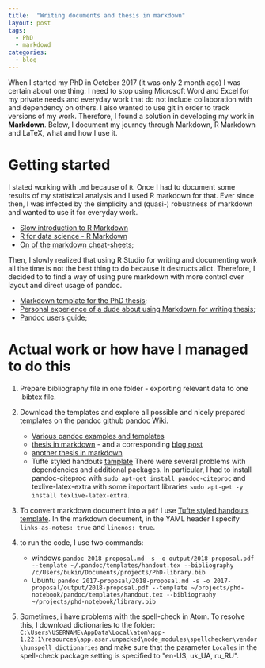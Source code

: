 ```yaml
---
title:  "Writing documents and thesis in markdown"
layout: post
tags:
  - PhD
  - markdowd
categories:
  - blog
---
```


When I started my PhD in October 2017 (it was only 2 month ago) I was certain about one thing: I need to stop using Microsoft Word and Excel for my private needs and everyday work that do not include collaboration with and dependency on others. I also wanted to use git in order to track versions of my work. Therefore, I found a solution in developing my work in **Markdown**. Below, I document my journey through Markdown, R Markdown and LaTeX, what and how I use it.

# Getting started

I stated working with `.md` because of `R`. Once I had to document some results of my statistical analysis and I used R markdown for that. Ever since then, I was infected by the simplicity and (quasi-) robustness of markdown and wanted to use it for everyday work.

* [Slow introduction to R Markdown](http://rmarkdown.rstudio.com/lesson-1.html)
* [R for data science - R Markdown](http://r4ds.had.co.nz/r-markdown.html)
* [On of the markdown cheat-sheets](https://guides.github.com/features/mastering-markdown/);

Then, I slowly realized that using R Studio for writing and documenting work all the time is not the best thing to do because it destructs allot. Therefore, I decided to to find a way of using pure markdown with more control over layout and direct usage of pandoc.

* [Markdown template for the PhD thesis](https://github.com/tompollard/phd_thesis_markdown);
* [Personal experience of a dude about using Markdown for writing thesis](https://bartschat.github.io/post/thesis_workflow/);
* [Pandoc users guide](http://pandoc.org/MANUAL.html);

# Actual work or how have I managed to do this

1. Prepare bibliography file in one folder - exporting relevant data to one .bibtex file.

1. Download the templates and explore all possible and nicely prepared templates on the pandoc github [pandoc Wiki](https://github.com/jgm/pandoc/wiki).
   - [Various pandoc examples and templates](https://github.com/Wandmalfarbe/pandoc-latex-template/tree/master/examples)
   - [thesis in markdown](https://github.com/chiakaivalya/thesis-markdown-pandoc) - and a corresponding [blog post](https://chiakaivalya.wordpress.com/2014/04/23/using-markdown-pandoc-to-write-my-biology-phd-thesis/)
   - [another thesis in markdown](https://github.com/tompollard/phd_thesis_markdown)
   - Tufte styled handouts [tamplate](https://github.com/wcaleb/pandoc-templates/blob/master/handout.tex)
  There were several problems with dependencies and additional packages. In particular, I had to install pandoc-citeproc with `sudo apt-get install pandoc-citeproc` and texlive-latex-extra with some important libraries `sudo apt-get -y install texlive-latex-extra`.
1. To convert markdown document into a `pdf` I use [Tufte styled handouts template](https://github.com/wcaleb/pandoc-templates/blob/master/handout.tex). In the markdown document, in the YAML header I specify `links-as-notes: true` and `linenos: true`.
1. to run the code, I use two commands:
   - windows `pandoc 2018-proposal.md -s -o output/2018-proposal.pdf --template ~/.pandoc/templates/handout.tex --bibliography /c/Users/bukin/Documents/projects/PhD-library.bib`
   - Ubuntu `pandoc 2017-proposal/2018-proposal.md -s -o 2017-proposal/output/2018-proposal.pdf --template ~/projects/phd-notebook/pandoc/templates/handout.tex --bibliography ~/projects/phd-notebook/library.bib`
2. Sometimes, i have problems with the spell-check in Atom. To resolve this, I download dictionaries to the folder: `C:\Users\USERNAME\AppData\Local\atom\app-1.22.1\resources\app.asar.unpacked\node_modules\spellchecker\vendor\hunspell_dictionaries` and make sure that the parameter `Locales` in the spell-check package setting is specified to "en-US, uk_UA, ru_RU".
